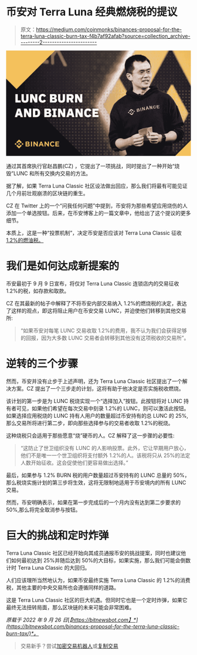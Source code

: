 # 币安对 Terra Luna 经典燃烧税的提议

> 原文：<https://medium.com/coinmonks/binances-proposal-for-the-terra-luna-classic-burn-tax-f4b7af92afab?source=collection_archive---------2----------------------->

![](img/1df867a6755920dd914a16276792754a.png)

通过其首席执行官赵昌鹏(CZ) ，它提出了一项挑战，同时提出了一种开始“烧毁”LUNC 和所有交换内交易的方法。

据了解，如果 Terra Luna Classic 社区设法做出回应，那么我们将最有可能见证几个月前壮观崩溃的区块链的重生。

CZ 在 Twitter 上的一个“问我任何问题”中提到，币安将为那些希望应用烧伤的人添加一个单选按钮。后来，在币安博客上的一篇文章中，他给出了这个提议的更多细节。

本质上，这是一种“投票机制”，决定币安是否应该对 Terra Luna Classic 征收[1.2%的燃油税。](https://bitnewsbot.com/the-1-2-burn-tax-proposal-on-lunc-and-the-price-spike/)

# 我们是如何达成新提案的

币安最初于 9 月 9 日宣布，将仅对 Terra Luna Classic 连锁店内的交易征收 1.2%的税，如存款和取款。

CZ 在其最新的帖子中解释了不将币安内部交易纳入 1.2%的燃烧税的决定，表达了这样的观点，即这将阻止用户在币安交易 LUNC，并迫使他们转移到其他交易所:

> “如果币安对每笔 LUNC 交易收取 1.2%的费用，我不认为我们会获得足够的回报，因为大多数 LUNC 交易者会转移到其他没有这项税收的交易所”。

# 逆转的三个步骤

然而，币安并没有止步于上述声明，还为 Terra Luna Classic 社区提出了一个解决方案。CZ 提出了一个三步走的计划，这将有助于他决定是否实施税收燃烧。

该计划的第一步是为 LUNC 税烧实现一个“选择加入”按钮。此按钮将对 LUNC 持有者可见，如果他们希望在每次交易中刻录 1.2%的 LUNC，则可以激活此按钮。如果选择应用税烧的 LUNC 持有人用户的数量超过币安持有的总 LUNC 的 25%,那么交易所将进行第二步，即向那些选择参与的交易者收取 1.2%的税烧。

这种烧税只会适用于那些愿意“烧”硬币的人。CZ 解释了这一步骤的必要性:

> “这防止了世卫组织没有 LUNC 的人影响投票。此外，它让早期用户放心，他们不是唯一一个世卫组织将支付额外 1.2%的人。该税将只从 25%的法定人数开始征收。这会促使他们更容易做出选择。”

最后，如果参与 1.2% BURN 税的用户数量超过币安持有的 LUNC 总量的 50%，那么税烧实施计划的第三步将生效，这将无限制地适用于币安境内的所有 LUNC 交易。

然而，币安明确表示，如果在第一步完成后的一个月内没有达到第二步要求的 50%,那么将完全取消参与按钮。

# 巨大的挑战和定时炸弹

Terra Luna Classic 社区已经开始向其成员通报币安的挑战提案，同时也建议他们如何最初达到 25%并随后达到 50%的大目标，如果实施，那么我们可能会倒数计时 Terra Luna Classic 的大回归。

人们应该理所当然地认为，如果币安最终实施 Terra Luna Classic 的 1.2%的消费税，其他主要的中央交易所也会遵循同样的道路。

这是 Terra Luna Classic 社区的巨大机遇。但同时它也是一个定时炸弹，如果它最终无法扭转局面，那么区块链的未来可能会非常困难。

*原载于 2022 年 9 月 26 日*[*【https://bitnewsbot.com】*](https://bitnewsbot.com/binances-proposal-for-the-terra-luna-classic-burn-tax/)*。*

> 交易新手？尝试[加密交易机器人](/coinmonks/crypto-trading-bot-c2ffce8acb2a)或[复制交易](/coinmonks/top-10-crypto-copy-trading-platforms-for-beginners-d0c37c7d698c)